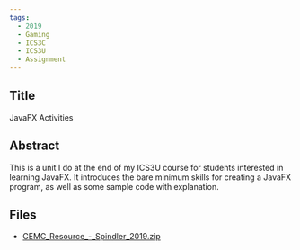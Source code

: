 ```yaml
---
tags:
  - 2019
  - Gaming
  - ICS3C
  - ICS3U
  - Assignment
---
```

    
## Title

JavaFX Activities

## Abstract

This is a unit I do at the end of my ICS3U course for students interested in learning JavaFX. It introduces the bare minimum skills for creating a JavaFX program, as well as some sample code with explanation.

## Files

- [CEMC_Resource_-_Spindler_2019.zip](resources/2019/Karen_Spindler/CEMC_Resource_-_Spindler_2019.zip)
